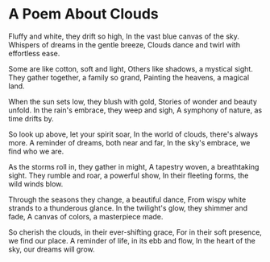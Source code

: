 # A Poem About Clouds

Fluffy and white, they drift so high,
In the vast blue canvas of the sky.
Whispers of dreams in the gentle breeze,
Clouds dance and twirl with effortless ease.

Some are like cotton, soft and light,
Others like shadows, a mystical sight.
They gather together, a family so grand,
Painting the heavens, a magical land.

When the sun sets low, they blush with gold,
Stories of wonder and beauty unfold.
In the rain's embrace, they weep and sigh,
A symphony of nature, as time drifts by.

So look up above, let your spirit soar,
In the world of clouds, there's always more.
A reminder of dreams, both near and far,
In the sky's embrace, we find who we are.

As the storms roll in, they gather in might,
A tapestry woven, a breathtaking sight.
They rumble and roar, a powerful show,
In their fleeting forms, the wild winds blow.

Through the seasons they change, a beautiful dance,
From wispy white strands to a thunderous glance.
In the twilight's glow, they shimmer and fade,
A canvas of colors, a masterpiece made.

So cherish the clouds, in their ever-shifting grace,
For in their soft presence, we find our place.
A reminder of life, in its ebb and flow,
In the heart of the sky, our dreams will grow.